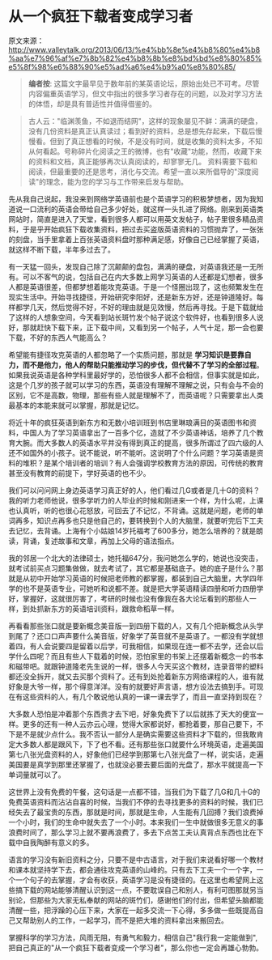 # 从一个疯狂下载者变成学习者

原文来源：http://www.valleytalk.org/2013/06/13/%e4%bb%8e%e4%b8%80%e4%b8%aa%e7%96%af%e7%8b%82%e4%b8%8b%e8%bd%bd%e8%80%85%e5%8f%98%e6%88%90%e5%ad%a6%e4%b9%a0%e8%80%85/

>**编者按**: 这篇文字最早见于数年前的某英语论坛，原始出处已不可考。尽管内容偏重英语学习，但文中指出的很多学习者存在的问题，以及对学习方法的体悟，却是具有普适性并值得借鉴的。

> 古人云："临渊羡鱼，不如退而结网"，这样的现象屡见不鲜：满满的硬盘，没有几份资料是真正认真读过；看到好的资料，总是想先存起来，下载后慢慢看。但到了真正想看的时候，不是没有时间，就是收集的资料太多，不知从何看起。号称碎片化阅读之王的微博，也有"收藏"功能，然而，收藏下来的资料和文档，真正能够再次认真阅读的，却寥寥无几。 资料需要下载和阅读，但最重要的还是思考，消化与交流。希望一直以来所倡导的"深度阅读"的理念，能为您的学习与工作带来启发与帮助。

先从我自己说起，我没来到网络学英语前也是个英语学习的积极梦想者，因为我知道说一口流利的英语会带给自己多少好处，就这样一头扎进了网络。刚来到英语类网站时，简直是进入了天堂，看到很多人都可以用英文发帖子，帖子里很多精品资料，于是乎开始疯狂下载收集资料，把过去买盗版英语资料的习惯抛弃了，一张张的刻盘，当手里拿着上百张英语资料盘时那种满足感，好像自己已经掌握了英语，就这样不断下载，半年多过去了。

有一天猛一回头，发现自己除了沉颠颠的盘包，满满的硬盘，对英语我还是一无所有。可以不客气的说，包括自己在内大多数上网学习英语的人还都是幻想者，很多人都是英语很差，但都梦想着能攻克英语。于是一个怪圈出现了，这也频繁发生在现实生活中。开始寻找捷径，开始研究李阳好，还是新东方好，还是钟道隆好。每样都学几天，然后觉得不好，不好的理由就是见效慢，然后再寻找。于是下载就给了这样的人想象空间，今天看到站长斑竹发个帖子说这个软件好，也看到很多人说好，那就赶快下载下来，正下载中间，又看到另一个帖子，人气十足，那一会也要下载，不好的东西人气能高么？

希望能有捷径攻克英语的人都忽略了一个实质问题，那就是 **学习知识是要靠自力，而不是他力，他人的帮助只能推动学习的步伐，但代替不了学习的全部过程**。如果我说英语是各种学科里最好学的，恐怕很多人都不会相信，但事实就是如此，这是个几岁的孩子就可以学习的东西，英语没有理解不理解之说，只有会与不会的区别，它不是高数，物理，那些有些人就是理解不了，而英语呢？只需要拿出人类最基本的本能来就可以掌握，那就是记忆。

将近十年的疯狂英语到新东方和无数小培训班到书店里琳琅满目的英语图书和资料，中国人为了学习英语拿出了一百多个亿，造就了不少英语神话，培养了几个教育大腕。而大多数人的英语水平并没有得到真正的提高，很多所谓过了四六级的人还不如国外的小孩子。说不能说，听不能听。这说明了个什么问题？学习英语是资料的堆积？是某个培训者的培训？有人会强调学校教育方法的原因，可传统的教育甚至没有教育的前提下，学好英语的也不少。

我们可以问问网上身边英语学习真正好的人，他们看过几G或者是几十G的资料？我的听力老师他说，很多学听力的人毕业的时候和刚进来一个样，为什么呢，上课也认真听，听的也很心花怒放，可回去了不记忆，不背诵。这就是问题，老师的单词再多，知识点再多也只是他自己的，要转换到个人的大脑里，就要听完后下工夫去记忆，去背诵。上海有个小姑娘14岁托福考了600多分，她怎么培养的？就是朗读，背诵，复述故事和文章，再加上父母的语法指点。

我的邻居一个北大的法律硕士，她托福647分，我问她怎么学的，她说也没突击，就考试前买点习题集做做，就去考试了，其它都是基础底子。她的底子是什么？那就是从初中开始学习英语的时候把老师教的都掌握，都装到自己大脑里，大学四年学的也不是英语专业，可她听和说都不差。就是把大学英语精读四册和听力四册学好，掌握好，这就很厉害了，考研的时候也没有像我在各大论坛看到的那些人一样，到处抓新东方的英语培训资料，跟救命稻草一样。

再看看那些张口就是要新概念美音版一到四册下载的人，又有几个把新概念从头学到尾了？还口口声声要什么美音版，好象学了英音就不是英语了。一都没有学就想着四，有人会说要四是留着以后学，可我相信，如果现在连一都不去学，还会以后学什么四呢？而且有些人下载着的时候，恐怕家里的书架上还摆着新概念一的书本和磁带吧。就跟钟道隆老先生说的一样，很多人今天买这个教材，连录音带的塑料都还没全拆开，就又去买那个资料了。还有到处抢着新东方网络课程的人，谁有就好象是大爷一样，那个得意洋洋。没有的就要好声言语，想方设法去搞到手。可现在有这些资料的人，有几个敢说他认真的一课一课去学了，而且一直坚持到现在？

大多数人恐怕是冲着那个东西贵才去下吧，好象免费下了以后就拣了天大的便宜一样。更多的还有一种人云亦云心理，觉得大家都说好，都抢着要，那自己要下，不下是不是就少点什么。我不否认一部分人是确实需要这些资料才下载的，但我敢肯定大多数人都是跟风下，下了也不看。还有那些张口就要什么环境英语，走遍美国第七八张光盘资料的人，好象他们已经学到那第七八张光盘了一样，说实话，走遍美国要是真学到那里还掌握了，也就没必要去要后面的光盘了，那水平就提高一下单词量就可以了。

这世界上没有免费的午餐，这句话是一点都不错，当我们为下载了几G和几十G的免费英语资料而沾沾自喜的时候，当我们不停的去寻找更多的资料的时候，我们已经失去了最宝贵的东西，那就是时间，那就是生命，人生能有几回搏？我们浪费掉一个小时，我们的生命中就失去了一个小时。本来我们一生中就做很多无意义的事浪费时间了，那么学习上就不要再浪费了，多去下点苦工夫认真背点东西也比在下载中自我陶醉有意义的多。

语言的学习没有新旧资料之分，只要不是中古语言，对于我们来说看好哪一个教材和课本就坚持学下去，都会通往攻克英语的山峰的。只有去下工夫一个一个字，一个一个句子的去掌握，才会有收获，英语学习是没有捷径的。在这里也希望网上这些搞下载的网站能够清醒认识到这一点，不要耽误自己和别人，有利可图那就另当别论，但那些为大家无私奉献的网站的斑竹们，感谢他们的付出，但希望头脑都能清醒一些，把浮躁的心压下来，大家在一起多交流一下心得，多多做一些既提高自己又帮助别人的工作，一起学习，而不是把大堆的资料拿出来搬回去。

掌握科学的学习方法，风雨无阻，有勇气和毅力，相信自己"我行我一定能做到",把自己真正的"从一个疯狂下载者变成一个学习者"，那么你也一定会再雄心勃勃。